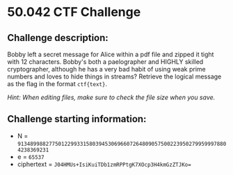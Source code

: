 # 50.042 CTF Challenge

## Challenge description:
Bobby left a secret message for Alice within a pdf file and zipped it tight with 12 characters. Bobby's both a paelographer and HIGHLY skilled cryptographer, although he has a very bad habit of using weak prime numbers and loves to hide things in streams? Retrieve the logical message as the flag in the format ```ctf{text}```.

*Hint: When editing files, make sure to check the file size when you save.*

## Challenge starting information:
- N = `91348998827750122993315803945306966072648090575002239502799599978804238369231`
- e = `65537`
- ciphertext = `J04HMUs+IsiKuiTDb1zmRPPtgK7XOcp3H4kmGzZTJKo=`
